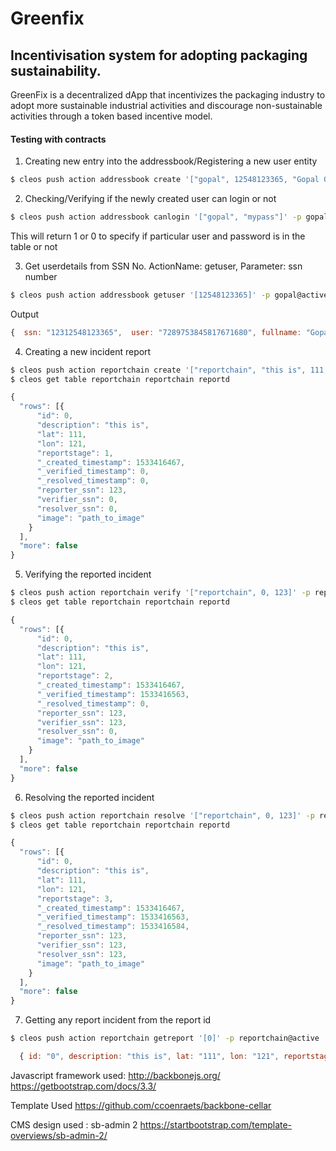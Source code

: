 # Greenfix
## Incentivisation system for adopting packaging sustainability.

GreenFix is a decentralized dApp that incentivizes the packaging industry to adopt more sustainable industrial activities and discourage non-sustainable activities through a token based incentive model.

#### Testing with contracts

1. Creating new entry into the addressbook/Registering a new user entity
```bash
$ cleos push action addressbook create '["gopal", 12548123365, "Gopal Gautam", 27.1212, 88.4565, "mypass", "Kathmandu Nepal", "Software engineer"]' -p gopal@active
```

2. Checking/Verifying if the newly created user can login or not
```bash
$ cleos push action addressbook canlogin '["gopal", "mypass"]' -p gopal@active
```
This will return 1 or 0 to specify if particular user and password is in the table or not

3. Get userdetails from SSN No.
ActionName: getuser, Parameter: ssn number
```bash
$ cleos push action addressbook getuser '[12548123365]' -p gopal@active
```
Output
```javascript
{  ssn: "12312548123365",  user: "7289753845817671680", fullname: "Gopal Gautam", lat: "27.1212",  lon: "88.4565",  address: "Kathmandu Nepal",  profession: "Software engineer", }
```

4. Creating a new incident report
```bash
$ cleos push action reportchain create '["reportchain", "this is", 111, 121, 123, "path_to_image"]' -p reportchain@active
$ cleos get table reportchain reportchain reportd
```
```javascript
{
  "rows": [{
      "id": 0,
      "description": "this is",
      "lat": 111,
      "lon": 121,
      "reportstage": 1,
      "_created_timestamp": 1533416467,
      "_verified_timestamp": 0,
      "_resolved_timestamp": 0,
      "reporter_ssn": 123,
      "verifier_ssn": 0,
      "resolver_ssn": 0,
      "image": "path_to_image"
    }
  ],
  "more": false
}
```

5. Verifying the reported incident
```bash
$ cleos push action reportchain verify '["reportchain", 0, 123]' -p reportchain@active
$ cleos get table reportchain reportchain reportd
```
```javascript
{
  "rows": [{
      "id": 0,
      "description": "this is",
      "lat": 111,
      "lon": 121,
      "reportstage": 2,
      "_created_timestamp": 1533416467,
      "_verified_timestamp": 1533416563,
      "_resolved_timestamp": 0,
      "reporter_ssn": 123,
      "verifier_ssn": 123,
      "resolver_ssn": 0,
      "image": "path_to_image"
    }
  ],
  "more": false
}
```

6. Resolving the reported incident
```bash
$ cleos push action reportchain resolve '["reportchain", 0, 123]' -p reportchain@active
$ cleos get table reportchain reportchain reportd
```
```javascript
{
  "rows": [{
      "id": 0,
      "description": "this is",
      "lat": 111,
      "lon": 121,
      "reportstage": 3,
      "_created_timestamp": 1533416467,
      "_verified_timestamp": 1533416563,
      "_resolved_timestamp": 1533416584,
      "reporter_ssn": 123,
      "verifier_ssn": 123,
      "resolver_ssn": 123,
      "image": "path_to_image"
    }
  ],
  "more": false
}
```

7. Getting any report incident from the report id
```bash
$ cleos push action reportchain getreport '[0]' -p reportchain@active
```
```javascript
  { id: "0", description: "this is", lat: "111", lon: "121", reportstage: "3", _created_timestamp: "1533416467", reporter_ssn: "123", image: "path_to_image", _verified_timestamp: "1533416563",  _resolved_timestamp: "1533416584", verifier_ssn: "123", resolver_ssn: "0" }
```

Javascript framework used: 
http://backbonejs.org/
https://getbootstrap.com/docs/3.3/

Template Used
https://github.com/ccoenraets/backbone-cellar

CMS design used : sb-admin 2
https://startbootstrap.com/template-overviews/sb-admin-2/
